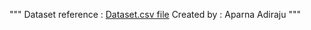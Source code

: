 """
Dataset reference : [Dataset.csv file](https://github.com/aparnaadiraju92/Sales-Forecasting/blob/master/ARIMA%26Prophet/ARIMA%26Prophet_data.csv)
Created by : Aparna Adiraju
"""
